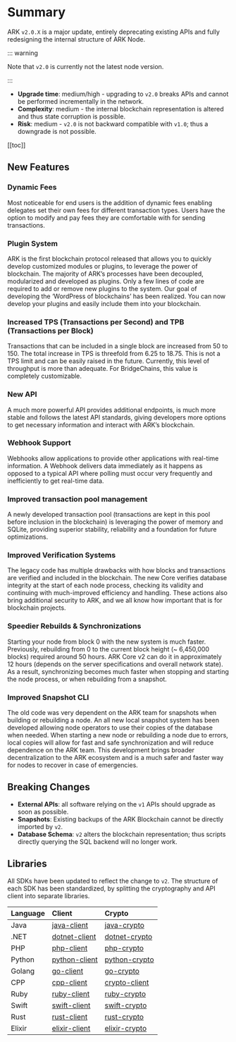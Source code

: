 # Summary

ARK `v2.0.X` is a major update, entirely deprecating existing APIs and fully redesigning the internal structure of ARK Node.

::: warning

Note that `v2.0` is currently not the latest node version.

:::

- **Upgrade time**: medium/high - upgrading to `v2.0` breaks APIs and cannot be performed incrementally in the network.
- **Complexity**: medium - the internal blockchain representation is altered and thus state corruption is possible.
- **Risk**: medium - `v2.0` is not backward compatible with `v1.0`; thus a downgrade is not possible.

[[toc]]

## New Features

### Dynamic Fees 

Most noticeable for end users is the addition of dynamic fees enabling delegates set their own fees for different transaction types. Users have the option to modify and pay fees they are comfortable with for sending transactions.

### Plugin System 

ARK is the first blockchain protocol released that allows you to quickly develop customized modules or plugins, to leverage the power of blockchain. The majority of ARK’s processes have been decoupled, modularized and developed as plugins. Only a few lines of code are required to add or remove new plugins to the system. Our goal of developing the ‘WordPress of blockchains’ has been realized. You can now develop your plugins and easily include them into your blockchain.

### Increased TPS (Transactions per Second) and TPB (Transactions per Block)

Transactions that can be included in a single block are increased from 50 to 150. The total increase in TPS is threefold from 6.25 to 18.75. This is not a TPS limit and can be easily raised in the future. Currently, this level of throughput is more than adequate. For BridgeChains, this value is completely customizable.

### New API 

A much more powerful API provides additional endpoints, is much more stable and follows the latest API standards, giving developers more options to get necessary information and interact with ARK’s blockchain.

### Webhook Support 

Webhooks allow applications to provide other applications with real-time information. A Webhook delivers data immediately as it happens as opposed to a typical API where polling must occur very frequently and inefficiently to get real-time data.

### Improved transaction pool management 

A newly developed transaction pool (transactions are kept in this pool before inclusion in the blockchain) is leveraging the power of memory and SQLite, providing superior stability, reliability and a foundation for future optimizations.

### Improved Verification Systems 

The legacy code has multiple drawbacks with how blocks and transactions are verified and included in the blockchain. The new Core verifies database integrity at the start of each node process, checking its validity and continuing with much-improved efficiency and handling. These actions also bring additional security to ARK, and we all know how important that is for blockchain projects.

### Speedier Rebuilds & Synchronizations 

Starting your node from block 0 with the new system is much faster. Previously, rebuilding from 0 to the current block height (~ 6,450,000 blocks) required around 50 hours. ARK Core v2 can do it in approximately 12 hours (depends on the server specifications and overall network state). As a result, synchronizing becomes much faster when stopping and starting the node process, or when rebuilding from a snapshot.

### Improved Snapshot CLI

The old code was very dependent on the ARK team for snapshots when building or rebuilding a node. An all new local snapshot system has been developed allowing node operators to use their copies of the database when needed. When starting a new node or rebuilding a node due to errors, local copies will allow for fast and safe synchronization and will reduce dependence on the ARK team. This development brings broader decentralization to the ARK ecosystem and is a much safer and faster way for nodes to recover in case of emergencies.

## Breaking Changes

- **External APIs**: all software relying on the `v1` APIs should upgrade as soon as possible.
- **Snapshots**: Existing backups of the ARK Blockchain cannot be directly imported by `v2`.
- **Database Schema**: `v2` alters the blockchain representation; thus scripts directly querying the SQL backend will no longer work.

## Libraries

All SDKs have been updated to reflect the change to `v2`. The structure of each SDK has been standardized, by splitting the cryptography and API client into separate libraries.

| Language | Client                                                         | Crypto                                                         |
| :------- | :------------------------------------------------------------- | :------------------------------------------------------------- |
| Java     | [java-client](https://github.com/ARKEcosystem/java-client)     | [java-crypto](https://github.com/ARKEcosystem/java-crypto)     |
| .NET     | [dotnet-client](https://github.com/ARKEcosystem/dotnet-client) | [dotnet-crypto](https://github.com/ARKEcosystem/dotnet-crypto) |
| PHP      | [php-client](https://github.com/ARKEcosystem/php-client)       | [php-crypto](https://github.com/ARKEcosystem/php-crypto)       |
| Python   | [python-client](https://github.com/ARKEcosystem/python-client) | [python-crypto](https://github.com/ARKEcosystem/python-client) |
| Golang   | [go-client](https://github.com/ARKEcosystem/go-client)         | [go-crypto](https://github.com/ARKEcosystem/go-crypto)         |
| CPP      | [cpp-client](https://github.com/ARKEcosystem/cpp-client)       | [crypto-client](https://github.com/ARKEcosystem/cpp-crypto)    |
| Ruby     | [ruby-client](https://github.com/ARKEcosystem/ruby-client)     | [ruby-crypto](https://github.com/ARKEcosystem/ruby-crypto)     |
| Swift    | [swift-client](https://github.com/ARKEcosystem/swift-client)   | [swift-crypto](https://github.com/ARKEcosystem/swift-crypto)   |
| Rust     | [rust-client](https://github.com/ARKEcosystem/rust-client)     | [rust-crypto](https://github.com/ARKEcosystem/rust-crypto)     |
| Elixir   | [elixir-client](https://github.com/ARKEcosystem/elixir-client) | [elixir-crypto](https://github.com/ARKEcosystem/elixir-crypto) |
